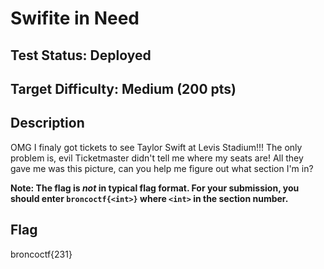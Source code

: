 # Swifite in Need

## Test Status: Deployed

## Target Difficulty: Medium (200 pts)

## Description

OMG I finaly got tickets to see Taylor Swift at Levis Stadium!!! The only problem is, evil Ticketmaster didn't tell me where my seats are! All they gave me was this picture, can you help me figure out what section I'm in?

__Note: The flag is *not* in typical flag format. For your submission, you should enter `broncoctf{<int>}` where `<int>` in the section number.__

## Flag

broncoctf{231}
